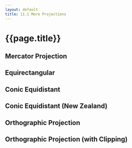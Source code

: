 ```yaml
---
layout: default
title: 11.1 More Projections
---
```


<!-- Include the TopoJSON library and the CSS styles -->
<script src="{{site.baseurl}}/assets/js/lib/topojson.js"></script>
<link rel="stylesheet" type="text/css" href="{{site.baseurl}}/chapter11/maps.css">


<h1 class="section-title">{{page.title}}</h1>


<h2 class="section-subtitle">Mercator Projection</h2>

<div id="map-mercator"></div>

<script>
    // Load the TopoJSON land data
    d3.json('/chapter11/data/land.json', function(error, data) {

        // Notifies about errors getting or parsing the data
        if (error) { console.error(error); }

        // Set the width and height of the SVG container
        var width = 300, height = 300;

        // Construct the GeoJSON object from the TopoJSON data
        var geojson = topojson.feature(data, data.objects.ne_50m_land);

        // Create and configure an instance of the Mercator projection
        var mercator = d3.geo.mercator()
            .scale(width / (2 * Math.PI))
            .translate([width / 2, height / 2]);

        // Create and configure the geographic path generator
        var path = d3.geo.path()
            .projection(mercator);

        // Append the SVG container and set its size
        var div = d3.select('#map-mercator'),
            svg = div.append('svg')
                .attr('width', width)
                .attr('height', height);

        // Append the globe path
        svg.append('path').datum({type: 'Sphere'})
            .attr('class', 'globe')
            .attr('d', path);

        // Append the path for the feature collection
        svg.append('path').datum(geojson)
            .attr('class', 'land')
            .attr('d', path);

        // Create the graticule lines and append them to the SVG container
        var graticule = d3.geo.graticule();

        // Add the graticule to the figure
        svg.append('path').datum(graticule())
            .attr('class', 'graticule')
            .attr('d', path);
    });
</script>


<h2 class="section-subtitle">Equirectangular</h2>

<div id="map-equirectangular"></div>

<script>
    d3.json('/chapter11/data/land.json', function(error, data) {

        if (error) { console.error(error); }

        // Construct the GeoJSON object from the TopoJSON data
        var geojson = topojson.feature(data, data.objects.ne_50m_land);

        // Set the width and height of the SVG element
        var width = 600, height = 300;

        // Append the SVG container and set its size
        var div = d3.select('#map-equirectangular'),
            svg = div.append('svg')
                .attr('width', width)
                .attr('height', height);

        // Create and configure an instance of the Equirectangular projection
        var equirectangular = d3.geo.equirectangular()
            .scale(width / (2 * Math.PI))
            .translate([width / 2, height / 2]);

        // Create and configure the geographic path generator
        var path = d3.geo.path()
            .projection(equirectangular);

        // Globe
        svg.append('path').datum({type: 'Sphere'})
            .attr('class', 'globe')
            .attr('d', path);

        // Features
        svg.append('path').datum(geojson)
            .attr('class', 'land')
            .attr('d', path);

        // Create the graticule lines and append them to the SVG container
        var graticule = d3.geo.graticule();

        svg.append('path').datum(graticule())
            .attr('class', 'graticule')
            .attr('d', path);
    });
</script>


<h2 class="section-subtitle">Conic Equidistant</h2>

<div id="map-conic"></div>

<script>
    d3.json('/chapter11/data/land.json', function(error, data) {

        if (error) { console.error(error); }

        // Width and height of the SVG container
        var width = 600, height = 300;

        // Construct the GeoJSON object from the TopoJSON data
        var geojson = topojson.feature(data, data.objects.ne_50m_land);

        // Create and configure an instance of the Conic Equidistant projection
        var conic = d3.geo.conicEquidistant()
            .scale(0.75 * width / (2 * Math.PI))
            .translate([width / 2, height / 2]);

        // Create and configure the geographic path generator
        var path = d3.geo.path()
            .projection(conic);

        // Append the SVG container and set its dimension
        var div = d3.select('#map-conic'),
            svg = div.append('svg')
                .attr('width', width)
                .attr('height', height);

        // Append the Globe path
        svg.append('path').datum({type: 'Sphere'})
            .attr('class', 'globe')
            .attr('d', path);

        // Append the feature path
        svg.append('path').datum(geojson)
            .attr('class', 'land')
            .attr('d', path);

        // Create the graticule lines and append them to the SVG container
        var graticule = d3.geo.graticule();

        svg.append('path').datum(graticule())
            .attr('class', 'graticule')
            .attr('d', path);
    });
</script>


<h2 class="section-subtitle">Conic Equidistant (New Zealand)</h2>

<div id="map-conic-rotated"></div>

<script>
    d3.json('/chapter11/data/land.json', function(error, data) {

        if (error) { console.error(error); }

        // Width and height of the SVG container
        var width = 600, height = 300;

        // Construct the GeoJSON object from the TopoJSON data
        var geojson = topojson.feature(data, data.objects.ne_50m_land);

        // Create and configure an instance of the projection
        var conic = d3.geo.conicEquidistant()
            .scale(0.85 * width / (Math.PI / 3))
            .rotate([-141, 0])
            .translate([width / 2, height / 2])
            .parallels([5, -15]);

        // Create and configure the geographic path generator
        var path = d3.geo.path()
            .projection(conic);

        // Append the SVG container and set its dimension
        var div = d3.select('#map-conic-rotated'),
            svg = div.append('svg')
                .attr('width', width)
                .attr('height', height);

        // Append the Globe path
        svg.append('path').datum({type: 'Sphere'})
            .attr('class', 'globe')
            .attr('d', path);

        // Append the feature path
        svg.append('path').datum(geojson)
            .attr('class', 'land')
            .attr('d', path);

        // Create the graticule lines and append them to the SVG container
        var graticule = d3.geo.graticule();

        svg.append('path').datum(graticule())
            .attr('class', 'graticule')
            .attr('d', path);
    });
</script>


<h2 class="section-subtitle">Orthographic Projection</h2>

<div id="map-orthographic"></div>

<script>
    d3.json('/chapter11/data/land.json', function(error, data) {

        if (error) { console.error(error); }

        // Width and height of the SVG element
        var width = 600, height = 300;

        var geojson = topojson.feature(data, data.objects.ne_50m_land);

        // Create and configure an instance of the Orthographic projection
        var orthographic = d3.geo.orthographic()
            .scale(height / 2)
            .translate([width / 2, height / 2]);

        // Create and configure the geographic path generator
        var path = d3.geo.path()
            .projection(orthographic);

        var div = d3.select('#map-orthographic'),
            svg = div.append('svg')
                .attr('width', width)
                .attr('height', height);

        // Globe
        svg.append('path').datum({type: 'Sphere'})
            .attr('class', 'globe')
            .attr('d', path);

        // Features
        svg.append('path').datum(geojson)
            .attr('class', 'land')
            .attr('d', path);

        // Create the graticule lines and append them to the SVG container
        var graticule = d3.geo.graticule();

        svg.append('path').datum(graticule())
            .attr('class', 'graticule')
            .attr('d', path);
    });
</script>


<h2 class="section-subtitle">Orthographic Projection (with Clipping)</h2>

<div id="map-orthographic-clip"></div>

<script>
    d3.json('/chapter11/data/land.json', function(error, data) {

        if (error) { console.error(error); }

        // Width and height of the SVG element
        var width = 600, height = 300;

        var geojson = topojson.feature(data, data.objects.ne_50m_land);

        // Create and configure an instance of the Orthographic projection
        var orthographic = d3.geo.orthographic()
            .scale(height / 2)
            .translate([width / 2, height / 2])
            .clipAngle(90);

        // Create and configure the geographic path generator
        var path = d3.geo.path()
            .projection(orthographic);

        var div = d3.select('#map-orthographic-clip'),
            svg = div.append('svg')
                .attr('width', width)
                .attr('height', height);

        // Globe
        svg.append('path').datum({type: 'Sphere'})
            .attr('class', 'globe')
            .attr('d', path);

        // Features
        svg.append('path').datum(geojson)
            .attr('class', 'land')
            .attr('d', path);

        // Create the graticule lines and append them to the SVG container
        var graticule = d3.geo.graticule();

        svg.append('path').datum(graticule())
            .attr('class', 'graticule')
            .attr('d', path);
    });
</script>